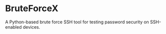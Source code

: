 # BruteForceX
A Python-based brute force SSH tool for testing password security on SSH-enabled devices.
